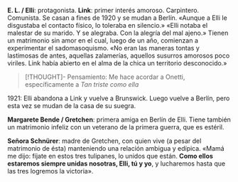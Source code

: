 **E. L. / Elli**: protagonista.
**Link**: primer interés amoroso. Carpintero. Comunista. Se casan a fines de 1920 y se mudan a Berlín.
«Aunque a Elli le disgustaba el contacto físico, lo toleraba en silencio.»
«Elli notaba el malestar de su marido. Y se alegraba. Con la alegría del mal ajeno.»
Tienen un matrimonio sin amor en el cual, luego de un año, comienzan a experimentar el sadomasoquismo. «No eran las maneras tontas y lastimosas de antes, aquellas zalamerías, aquellos susurros amorosos poco viriles. Link había abierto en el alma de la chica un territorio desconocido.»
> [!THOUGHT]- Pensamiento:
> Me hace acordar a Onetti, específicamente a _Tan triste como ella_

1921: Elli abandona a Link y vuelve a Brunswick. Luego vuelve a Berlín, pero esta vez se mudan de la casa de su suegra. 

**Margarete Bende / Gretchen**: primera amiga en Berlín de Elli. Tiene también un matrimonio infeliz con un veterano de la primera guerra, que es estéril. 

**Señora Schnürer**: madre de Gretchen, con quien vive (a pesar del matrimonio de ésta) manteniendo una relación ambigua y edípica. «Mamá me dijo: fíjate en estos tres tulipanes, lo unidos que están. **Como ellos estaremos siempre unidas nosotras, Elli, tú y yo**, y lucharemos hasta que las tres logremos la victoria».
